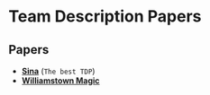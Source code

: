 # Team Description Papers

## Papers
- **[Sina](https://drive.google.com/file/d/1-h5sFW1wqsRhXRTJp8WBPGHmVPu0-r-I/view)** (`The best TDP`)
- **[Williamstown Magic](https://drive.google.com/file/d/1rjmy5X5gjzQLOeRw7uvpU8gkuYiiAqaD/view)**

